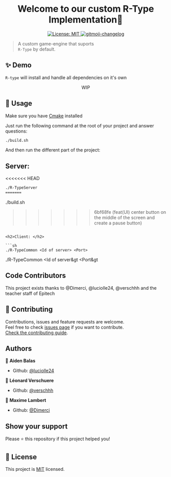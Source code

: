 <h1 align="center">Welcome to our custom R-Type Implementation👋</h1>
<p align="center">
  <a href="https://github.com/verschhh/R-Type/blob/main/LICENSE">
    <img alt="License: MIT" src="https://img.shields.io/badge/license-MIT-yellow.svg" target="_blank" />
  </a>
  <a href="https://github.com/luciolle24/gitmoji-changelog">
    <img src="https://img.shields.io/badge/changelog-gitmoji-brightgreen.svg" alt="gitmoji-changelog">
  </a>
</p>

> A custom game-engine that suports<br /> `R-Type` by default.

## ✨ Demo

`R-type` will install and handle all dependencies on it's own

<p align="center">
WIP
</p>

## 🚀 Usage

Make sure you have [Cmake](https://cmake.org/) installed

Just run the following command at the root of your project and answer questions:

```sh
./build.sh
```

And then run the different part of the project:

<h2>Server: </h2>
<<<<<<< HEAD

```sh
./R-TypeServer
=======
```
./build.sh
>>>>>>> 6bf68fe (feat(UI) center button on the middle of the screen and create a pause button)
```

<h2>Client: </h2>

```sh
./R-TypeCommon <Id of server> <Port>
```

./R-TypeCommon &lt;Id of server&gt &lt;Port&gt

## Code Contributors

This project exists thanks to @Dimerci, @luciolle24, @verschhh and the teacher staff of Epitech

## 🤝 Contributing
Contributions, issues and feature requests are welcome.<br />
Feel free to check [issues page](https://github.com/verschhh/R-Type/issues) if you want to contribute.<br />
[Check the contributing guide](./CONTRIBUTING.md).<br />

## Authors

👤 **Aiden Balas**
- Github: [@luciolle24](https://github.com/luciolle24)

👤 **Léonard Verschuere**
- Github: [@verschhh](https://github.com/verschhh)
  
👤 **Maxime Lambert**
- Github: [@Dimerci](https://github.com/dimerci)

## Show your support

Please ⭐️ this repository if this project helped you!


## 📝 License

This project is [MIT](https://github.com/verschhh/R-Type/blob/main/LICENSE) licensed.
